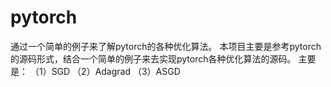 # pytorch
通过一个简单的例子来了解pytorch的各种优化算法。
本项目主要是参考pytorch的源码形式，结合一个简单的例子来去实现pytorch各种优化算法的源码。
主要是：
（1）SGD
（2）Adagrad
（3）ASGD
